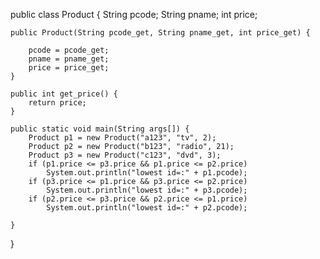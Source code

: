 public class Product {
    String pcode;
    String pname;
    int price;

    public Product(String pcode_get, String pname_get, int price_get) {

        pcode = pcode_get;
        pname = pname_get;
        price = price_get;
    }

    public int get_price() {
        return price;
    }

    public static void main(String args[]) {
        Product p1 = new Product("a123", "tv", 2);
        Product p2 = new Product("b123", "radio", 21);
        Product p3 = new Product("c123", "dvd", 3);
        if (p1.price <= p3.price && p1.price <= p2.price)
            System.out.println("lowest id=:" + p1.pcode);
        if (p3.price <= p1.price && p3.price <= p2.price)
            System.out.println("lowest id=:" + p3.pcode);
        if (p2.price <= p3.price && p2.price <= p1.price)
            System.out.println("lowest id=:" + p2.pcode);

    }
}
